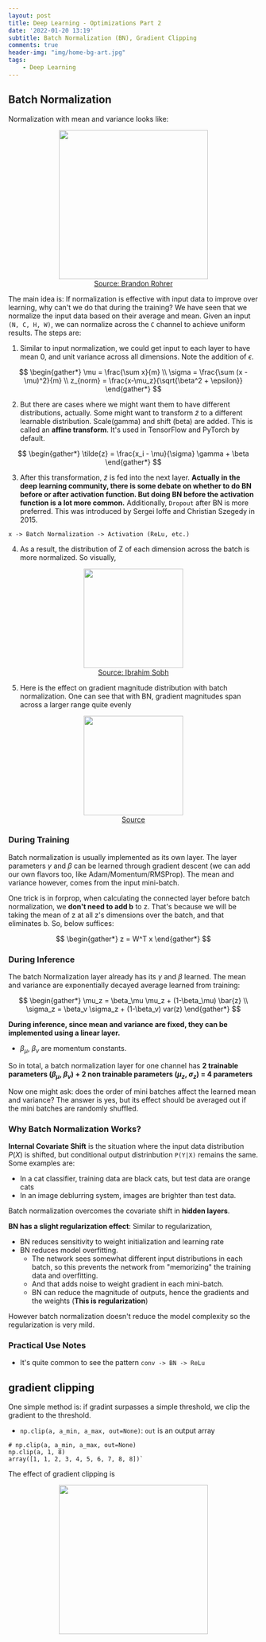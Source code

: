 ```yaml
---
layout: post
title: Deep Learning - Optimizations Part 2
date: '2022-01-20 13:19'
subtitle: Batch Normalization (BN), Gradient Clipping
comments: true
header-img: "img/home-bg-art.jpg"
tags:
    - Deep Learning
---
```


## Batch Normalization

Normalization with mean and variance looks like:
<div style="text-align: center;">
    <p align="center">
       <figure>
            <img src="https://github.com/user-attachments/assets/a3e885cd-b6d4-4014-bf8c-8cd6f7890a3b" height="300" alt=""/>
        <figcaption><a href="https://e2eml.school/batch_normalization">Source: Brandon Rohrer  </a></figcaption>
       </figure>
    </p>
</div>

The main idea is: If normalization is effective with input data to improve over learning, why can't we do that during the training? We have seen that we normalize the input data based on their average and mean. Given an input `(N, C, H, W)`, we can normalize across the `C` channel to achieve uniform results. The steps are:

1. Similar to input normalization, we could get input to each layer to have mean 0, and unit variance across all dimensions. Note the addition of $\epsilon$.

$$
\begin{gather*}
\mu = \frac{\sum x}{m}
\\
\sigma = \frac{\sum (x - \mu)^2}{m}
\\
z_{norm} = \frac{x-\mu_z}{\sqrt{\beta^2 + \epsilon}}
\end{gather*}
$$

2. But there are cases where we might want them to have different distributions, actually. Some might want to transform $\tilde{z}$ to a different learnable distribution. Scale(gamma) and shift (beta) are added. This is called an **affine transform**. It's used in TensorFlow and PyTorch by default.

$$
\begin{gather*}
\tilde{z} = \frac{x_i - \mu}{\sigma} \gamma + \beta
\end{gather*}
$$

3. After this transformation, $\tilde{z}$ is fed into the next layer. **Actually in the deep learning community, there is some debate on whether to do BN before or after activation function. But doing BN before the activation function is a lot more common.** Additionally, `Dropout` after BN is more preferred. This was introduced by Sergei Ioffe and Christian Szegedy in 2015.

```
x -> Batch Normalization -> Activation (ReLu, etc.)
```

4. As a result, the distribution of Z of each dimension across the batch is more normalized. So visually,

<div style="text-align: center;">
<p align="center">
    <figure>
        <img src="https://github.com/user-attachments/assets/15d7f9d7-13fd-4353-bd8c-eaffdeb85269" height="200" alt=""/>
        <figcaption><a href="https://github.com/user-attachments/assets/15d7f9d7-13fd-4353-bd8c-eaffdeb85269">Source: Ibrahim Sobh</a></figcaption>
    </figure>
</p>
</div>

5. Here is the effect on gradient magnitude distribution with batch normalization. One can see that with BN, gradient magnitudes span across a larger range quite evenly

<div style="text-align: center;">
    <p align="center">
       <figure>
            <img src="https://github.com/user-attachments/assets/e71315a7-0a47-4fa9-9553-6dadebc839a0" height="200" alt=""/>
            <figcaption><a href="https://viso.ai/deep-learning/batch-normalization/">Source</a></figcaption>
       </figure>
    </p>
</div>

### During Training

Batch normalization is usually implemented as its own layer. The layer parameters $\gamma$ and $\beta$ can be learned through gradient descent (we can add our own flavors too, like Adam/Momentum/RMSProp). The mean and variance however, comes from the input mini-batch.

One trick is in forprop, when calculating the connected layer before batch normalization, we **don't need to add b** to z. That's because we will be taking the mean of z at all z's dimensions over the batch, and that eliminates b. So, below suffices:

$$
\begin{gather*}
z = W^T x
\end{gather*}
$$

### During Inference

The batch Normalization layer already has its $\gamma$ and $\beta$ learned. The mean and variance are exponentially decayed average learned from training:

$$
\begin{gather*}
\mu_z = \beta_\mu \mu_z + (1-\beta_\mu) \bar{z} \\
\sigma_z = \beta_v \sigma_z + (1-\beta_v) var(z)
\end{gather*}
$$

**During inference, since mean and variance are fixed, they can be implemented using a linear layer.**

- $\beta_\mu$, $\beta_v$ are momentum constants.

So in total, a batch normalization layer for one channel has **2 trainable parameters ($\beta_\mu$, $\beta_v$) + 2 non trainable parameters ($\mu_z$, $\sigma_z$) = 4 parameters**

Now one might ask: does the order of mini batches affect the learned mean and variance? The answer is yes, but its effect should be averaged out if the mini batches are randomly shuffled.

### Why Batch Normalization Works?

**Internal Covariate Shift** is the situation where the input data distribution $P(X)$ is shifted, but conditional output distrinbution `P(Y|X)` remains the same. Some examples are:

- In a cat classifier, training data are black cats, but test data are orange cats
- In an image deblurring system, images are brighter than test data.

Batch normalization overcomes the covariate shift in **hidden layers**.

**BN has a slight regularization effect**: Similar to regularization,

- BN reduces sensitivity to weight initialization and learning rate
- BN reduces model overfitting.
  - The network sees somewhat different input distributions in each batch, so this prevents the network from "memorizing" the training data and overfitting.
  - And that adds noise to weight gradient in each mini-batch.
  - BN can reduce the magnitude of outputs, hence the gradients and the weights (**This is regularization**)

However batch normalization doesn't reduce the model complexity so the regularization is very mild.

### Practical Use Notes

- It's quite common to see the pattern `conv -> BN -> ReLu`

## gradient clipping

One simple method is: if gradint surpasses a simple threshold, we clip the gradient to the threshold.

- `np.clip(a, a_min, a_max, out=None)`: `out` is an output array

```
# np.clip(a, a_min, a_max, out=None)
np.clip(a, 1, 8)
array([1, 1, 2, 3, 4, 5, 6, 7, 8, 8])`
```

The effect of gradient clipping is

<div style="text-align: center;">
<p align="center">
    <figure>
        <img src="https://github.com/user-attachments/assets/cba1cc6f-8033-4dad-aa50-5122fb9fc320" height="300" alt=""/>
    </figure>
</p>
</div>
